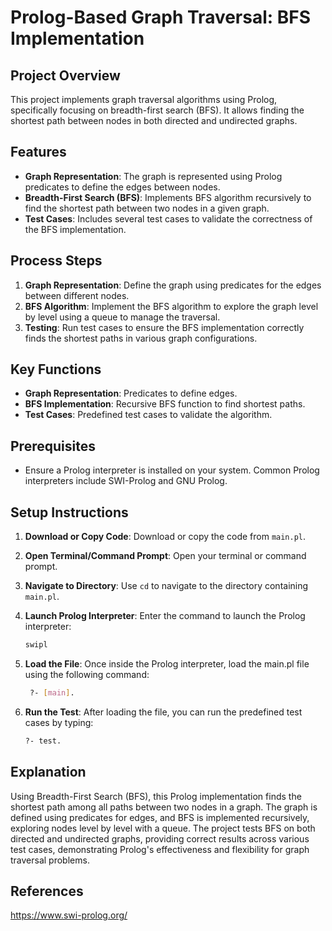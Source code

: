 # Prolog-Based Graph Traversal: BFS Implementation

## Project Overview

This project implements graph traversal algorithms using Prolog, specifically focusing on breadth-first search (BFS). It allows finding the shortest path between nodes in both directed and undirected graphs.

## Features

- **Graph Representation**: The graph is represented using Prolog predicates to define the edges between nodes.
- **Breadth-First Search (BFS)**: Implements BFS algorithm recursively to find the shortest path between two nodes in a given graph.
- **Test Cases**: Includes several test cases to validate the correctness of the BFS implementation.

## Process Steps

1. **Graph Representation**: Define the graph using predicates for the edges between different nodes.
2. **BFS Algorithm**: Implement the BFS algorithm to explore the graph level by level using a queue to manage the traversal.
3. **Testing**: Run test cases to ensure the BFS implementation correctly finds the shortest paths in various graph configurations.

## Key Functions

- **Graph Representation**: Predicates to define edges.
- **BFS Implementation**: Recursive BFS function to find shortest paths.
- **Test Cases**: Predefined test cases to validate the algorithm.

## Prerequisites

- Ensure a Prolog interpreter is installed on your system. Common Prolog interpreters include SWI-Prolog and GNU Prolog.

## Setup Instructions

1. **Download or Copy Code**:
   Download or copy the code from `main.pl`.

2. **Open Terminal/Command Prompt**:
   Open your terminal or command prompt.

3. **Navigate to Directory**:
   Use `cd` to navigate to the directory containing `main.pl`.

4. **Launch Prolog Interpreter**:
   Enter the command to launch the Prolog interpreter:
   ```sh
   swipl
5. **Load the File**:
   Once inside the Prolog interpreter, load the main.pl file using the following command:
   ```sh
    ?- [main].
7. **Run the Test**:
   After loading the file, you can run the predefined test cases by typing:
   ```sh
   ?- test.

## Explanation
Using Breadth-First Search (BFS), this Prolog implementation finds the shortest path among all paths between two nodes in a graph. The graph is defined using predicates for edges, and BFS is implemented recursively, exploring nodes level by level with a queue. The project tests BFS on both directed and undirected graphs, providing correct results across various test cases, demonstrating Prolog's effectiveness and flexibility for graph traversal problems.

## References
https://www.swi-prolog.org/
